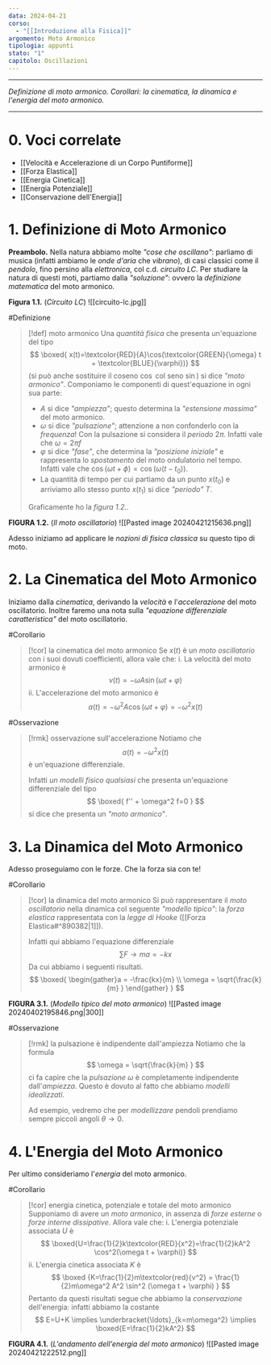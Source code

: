 ```yaml
---
data: 2024-04-21
corso:
  - "[[Introduzione alla Fisica]]"
argomento: Moto Armonico
tipologia: appunti
stato: "1"
capitolo: Oscillazioni
---
```

- - -
*Definizione di moto armonico. Corollari: la cinematica, la dinamica e l'energia del moto armonico.*
- - -
# 0. Voci correlate
- [[Velocità e Accelerazione di un Corpo Puntiforme]]
- [[Forza Elastica]]
- [[Energia Cinetica]]
- [[Energia Potenziale]]
- [[Conservazione dell'Energia]]
# 1. Definizione di Moto Armonico
**Preambolo.** Nella natura abbiamo molte *"cose che oscillano"*: parliamo di musica (infatti ambiamo le *onde d'aria* che *vibrano*), di casi classici come il *pendolo*, fino persino alla *elettronica*, col c.d. *circuito LC*.
Per studiare la natura di questi moti, partiamo dalla *"soluzione"*: ovvero la *definizione matematica* del moto armonico.

**Figura 1.1.** (*Circuito LC*)
![[circuito-lc.jpg]]

#Definizione 
> [!def] moto armonico
> Una *quantità fisica* che presenta un'equazione del tipo
> $$
> \boxed{ x(t)=\textcolor{RED}{A}\cos(\textcolor{GREEN}{\omega} t + \textcolor{BLUE}{\varphi})}
> $$
> (si può anche sostituire il coseno $\cos$ col seno $\sin$) si dice *"moto armonico"*. Componiamo le componenti di quest'equazione in ogni sua parte:
> 	-  $A$ si dice *"ampiezza"*; questo determina la *"estensione massima"* del moto armonico.
> 	- $\omega$ si dice *"pulsazione"*; attenzione a non confonderlo con la *frequenza*! Con la pulsazione si considera il *periodo* $2 \pi$. Infatti vale che $\omega = 2\pi f$ 
> 	- $\varphi$ si dice *"fase"*, che determina la *"posizione iniziale"* e rappresenta lo *spostamento* del moto ondulatorio nel tempo. Infatti vale che $\cos(\omega t + \phi)=\cos(\omega(t-t_0))$.
> 	- La quantità di tempo per cui partiamo da un punto $x(t_0)$ e arriviamo allo stesso punto $x(t_1)$ si dice *"periodo"* $T$.   
>
>   Graficamente ho la *figura 1.2.*.

**FIGURA 1.2.** (*Il moto oscillatorio*)
![[Pasted image 20240421215636.png]]

Adesso iniziamo ad applicare le *nozioni di fisica classica* su questo tipo di moto.

# 2. La Cinematica del Moto Armonico
Iniziamo dalla *cinematica*, derivando la *velocità* e l'*accelerazione* del moto oscillatorio. Inoltre faremo una nota sulla *"equazione differenziale caratteristica"* del moto oscillatorio.

#Corollario 
> [!cor] la cinematica del moto armonico
> Se $x(t)$ è un *moto oscillatorio* con i suoi dovuti coefficienti, allora vale che:
> i. La velocità del moto armonico è
> $$
> v(t)=-\omega A \sin(\omega t + \varphi)
> $$
> ii. L'accelerazione del moto armonico è
> $$
> a(t)=-\omega^2 A \cos(\omega t +\varphi)=-\omega^2 x(t)
> $$

#Osservazione 
> [!rmk] osservazione sull'accelerazione
> Notiamo che
> $$
> a(t)=-\omega^2x(t)
> $$
> è un'equazione differenziale.
> 
> Infatti *un modelli fisico qualsiasi* che presenta un'equazione differenziale del tipo
> $$
> \boxed{ f'' + \omega^2 f=0 }
> $$
> si dice che presenta un *"moto armonico"*.

# 3. La Dinamica del Moto Armonico
Adesso proseguiamo con le forze. Che la forza sia con te!

#Corollario 
> [!cor] la dinamica del moto armonico
> Si può rappresentare il *moto oscillatorio* nella dinamica col seguente *"modello tipico"*: la *forza elastica* rappresentata con la *legge di Hooke* ([[Forza Elastica#^890382|1]]).
> 
> Infatti qui abbiamo l'equazione differenziale
> $$
> \sum F \longrightarrow m a =-kx
> $$
> Da cui abbiamo i seguenti risultati.
> $$
> \boxed{ \begin{gather}a = -\frac{kx}{m} \\ \omega = \sqrt{\frac{k}{m} } \end{gather} }
> $$

**FIGURA 3.1.** (*Modello tipico del moto armonico*)
![[Pasted image 20240402195846.png|300]]

#Osservazione 
> [!rmk] la pulsazione è indipendente dall'ampiezza
> Notiamo che la formula
> $$
> \omega = \sqrt{\frac{k}{m} } 
> $$
> ci fa capire che la *pulsazione* $\omega$ è completamente indipendente dall'*ampiezza*. Questo è dovuto al fatto che abbiamo *modelli idealizzati*. 
> 
> Ad esempio, vedremo che per *modellizzare* pendoli prendiamo sempre piccoli angoli $\theta \to 0$. 

# 4. L'Energia del Moto Armonico
Per ultimo consideriamo l'*energia* del moto armonico.

#Corollario 
> [!cor] energia cinetica, potenziale e totale del moto armonico
> Supponiamo di avere un *moto armonico*, in assenza di *forze esterne* o *forze interne dissipative*. Allora vale che:
> i. L'energia potenziale associata $U$ è
> $$
> \boxed{U=\frac{1}{2}k\textcolor{RED}{x^2}=\frac{1}{2}kA^2 \cos^2(\omega t + \varphi)}
> $$
> ii. L'energia cinetica associata $K$ è
> $$
> \boxed {K=\frac{1}{2}m\textcolor{red}{v^2} = \frac{1}{2}m\omega^2 A^2 \sin^2 (\omega t + \varphi) }
> $$
> Pertanto da questi risultati segue che abbiamo la *conservazione* dell'energia: infatti abbiamo la costante
> $$
> E=U+K \implies \underbracket{\ldots}_{k=m\omega^2} \implies \boxed{E=\frac{1}{2}kA^2}
> $$

**FIGURA 4.1.** (*L'andamento dell'energia del moto armonico*)
![[Pasted image 20240421222512.png]]
